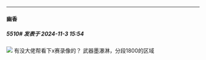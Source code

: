 ﻿
*****

####  幽香  
##### 5510#       发表于 2024-11-3 15:54

<img src="https://p.sda1.dev/20/c6cc28209433e4ae5ef4dfd555cd8b80/CMP_20241103155223873.jpg" referrerpolicy="no-referrer">
有没大佬帮看下x赛录像的？
武器墨瀑淋，分段1800的区域

